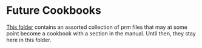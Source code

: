 Future Cookbooks
================

[This folder](https://github.com/geodynamics/aspect/tree/main/cookbooks/future)
contains an assorted collection of prm files that may at
some point become a cookbook with a section in the manual. Until then,
they stay here in this folder.

